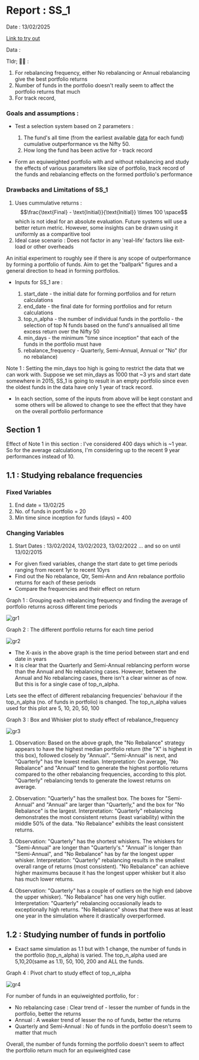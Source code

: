# Report : SS_1

Date : 13/02/2025 

[Link to try out](https://mfproject.streamlit.app/ss_1) 

Data : 

Tldr; 🥱😴 : 
1. For rebalancing frequency, either No rebalancing or Annual rebalancing give the best portfolio returns
2. Number of funds in the portfolio doesn't really seem to affect the portfolio returns that much
3. For track record,   

### Goals and assumptions : 
* Test a selection system based on 2 parameters :
  1. The fund's all time (from the earliest available [data](https://github.com/TheProfitPilgrim/MF_Backtest_app/tree/main/Data/Input) for each fund) cumulative outperformance vs the Nifty 50.
  2. How long the fund has been active for - track record
  
* Form an equiweighted portfolio with and without rebalancing and study the effects of various parameters like size of portfolio, track record of the funds and rebalancing effects on the formed portfolio's performance

### Drawbacks and Limitations of SS_1
1. Uses cummulative returns : 
$$\frac{\text{Final} - \text{Initial}}{\text{Initial}} \times 100 \space$$
which is not ideal for an absolute evaluation. Future systems will use a better return metric. However, some insights can be drawn using it uniformly as a comparitive tool
2. Ideal case scenario : Does not factor in any 'real-life' factors like exit-load or other overheads

An initial experiment to roughly see if there is any scope of outperformance by forming a portfolio of funds. Aim to get the "ballpark" figures and a general direction to head in forming portfolios. 

* Inputs for SS_1 are :
  
  1. start_date - the initial date for forming portfolios and for return calculations 
  2. end_date - the final date for forming portfolios and for return calculations
  3. top_n_alpha - the number of individual funds in the portfolio - the selection of top N funds based on the fund's annualised all time excess return over the Nifty 50 
  4. min_days - the minimum "time since inception" that each of the funds in the portfolio must have
  5. rebalance_frequency - Quarterly, Semi-Annual, Annual or "No" (for no rebalance)

Note 1 : Setting the min_days too high is going to restrict the data that we can work with.
Suppose we set min_days as 1000 that ~3 yrs and start date somewhere in 2015, SS_1 is going to result in an empty portfolio since even the oldest funds in the data have only 1 year of track record. 
     
* In each section, some of the inputs from above will be kept constant and some others will be allowed to change to see the effect that they have on the overall portfolio performance  

## Section 1

Effect of Note 1 in this section : I've considered 400 days which is ~1 year. So for the average calculations, I'm considering up to the recent 9 year performances instead of 10. 

## 1.1 : Studying rebalance frequencies

### Fixed Variables
1. End date = 13/02/25
2. No. of funds in portfolio = 20
3. Min time since inception for funds (days) = 400 

### Changing Variables
1. Start Dates : 13/02/2024, 13/02/2023, 13/02/2022 ... and so on until 13/02/2015

* For given fixed variables, change the start date to get time periods ranging from recent 1yr to recent 10yrs
* Find out the No rebalance, Qtr, Semi-Ann and Ann rebalance portfolio returns for each of these periods
* Compare the frequencies and their effect on return

Graph 1 : Grouping each rebalancing frequency and finding the average of portfolio returns across different time periods 

![gr1](https://github.com/TheProfitPilgrim/MF_Backtest_app/blob/main/reports/report_media/Picture1.png)

Graph 2 : The different portfolio returns for each time period

![gr2](https://github.com/TheProfitPilgrim/MF_Backtest_app/blob/main/reports/report_media/Picture2.png)

* The X-axis in the above graph is the time period between start and end date in years
* It is clear that the Quarterly and Semi-Annual reblancing perform worse than the Annual and No rebalancing cases. However, between the Annual and No rebalancing cases, there isn't a clear winner as of now. But this is for a single case of top_n_alpha.

Lets see the effect of different rebalancing frequencies' behaviour if the top_n_alpha (no. of funds in portfolio) is changed. The top_n_alpha values used for this plot are 5, 10, 20, 50, 100

Graph 3 : Box and Whisker plot to study effect of rebalance_frequency

![gr3](https://github.com/TheProfitPilgrim/MF_Backtest_app/blob/main/reports/report_media/Picture3.png)

1. Observation: Based on the above graph, the "No Rebalance" strategy appears to have the highest median portfolio return (the "X" is highest in this box), followed closely by "Annual". "Semi-Annual" is next, and "Quarterly" has the lowest median.
Interpretation: On average, "No Rebalance" and "Annual" tend to generate the highest portfolio returns compared to the other rebalancing frequencies, according to this plot. "Quarterly" rebalancing tends to generate the lowest returns on average.

2. Observation: "Quarterly" has the smallest box. The boxes for "Semi-Annual" and "Annual" are larger than "Quarterly," and the box for "No Rebalance" is the largest.
Interpretation: "Quarterly" rebalancing demonstrates the most consistent returns (least variability) within the middle 50% of the data. "No Rebalance" exhibits the least consistent returns.

3. Observation: "Quarterly" has the shortest whiskers. The whiskers for "Semi-Annual" are longer than "Quarterly's." "Annual" is longer than "Semi-Annual", and "No Rebalance" has by far the longest upper whisker.
Interpretation: "Quarterly" rebalancing results in the smallest overall range of returns (most consistent). "No Rebalance" can achieve higher maximums because it has the longest upper whisker but it also has much lower returns.

4. Observation: "Quarterly" has a couple of outliers on the high end (above the upper whisker). "No Rebalance" has one very high outlier.
Interpretation: "Quarterly" rebalancing occasionally leads to exceptionally high returns. "No Rebalance" shows that there was at least one year in the simulation where it drastically overperformed.


## 1.2 : Studying number of funds in portfolio 

* Exact same simulation as 1.1 but with 1 change, the number of funds in the portfolio (top_n_alpha) is varied. The top_n_alpha used are 5,10,20(same as 1.1), 50, 100, 200 and ALL the funds. 

Graph 4 : Pivot chart to study effect of top_n_alpha

![gr4](https://github.com/TheProfitPilgrim/MF_Backtest_app/blob/main/reports/report_media/Picture4.png)

For number of funds in an equiweighted portfolio, for :
   * No rebalancing case : Clear trend of - lesser the number of funds in the portfolio, better the returns
   * Annual : A weaker trend of lesser the no of funds, better the returns
   * Quarterly and Semi-Annual : No of funds in the portfolio doesn't seem to matter that much

Overall, the number of funds forming the portfolio doesn't seem to affect the portfolio return much for an equiweighted case
